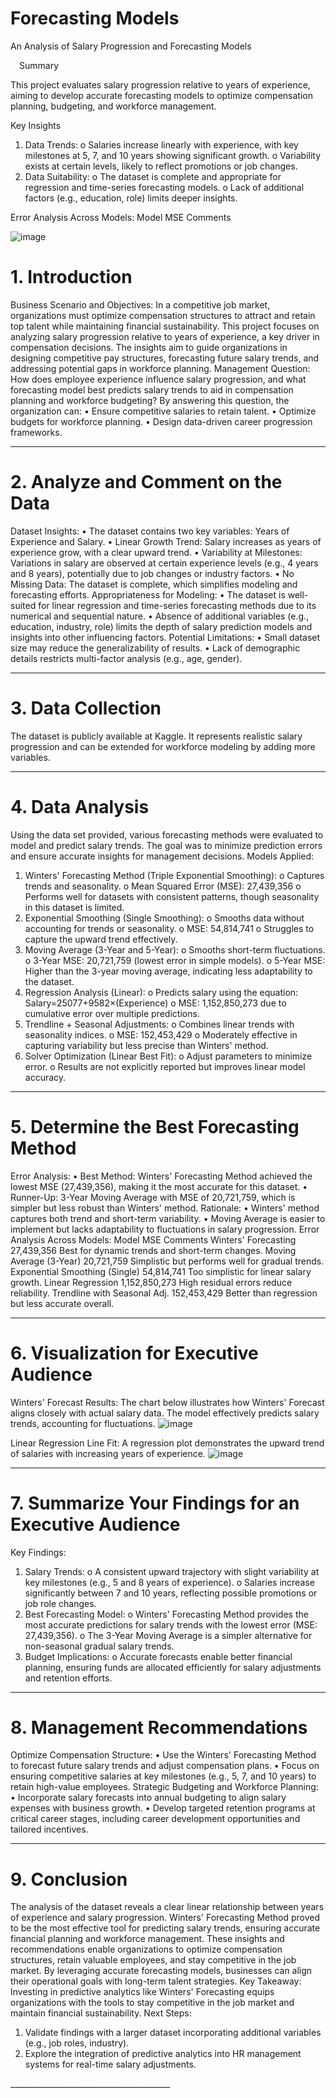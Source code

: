 # Forecasting Models
 

An Analysis of Salary Progression and Forecasting Models
 
 Summary

This project evaluates salary progression relative to years of experience, aiming to develop accurate forecasting models to optimize compensation planning, budgeting, and workforce management.

Key Insights
1.	Data Trends:
o	Salaries increase linearly with experience, with key milestones at 5, 7, and 10 years showing significant growth.
o	Variability exists at certain levels, likely to reflect promotions or job changes.
2.	Data Suitability:
o	The dataset is complete and appropriate for regression and time-series forecasting models.
o	Lack of additional factors (e.g., education, role) limits deeper insights.

Error Analysis Across Models:
Model	MSE	Comments


![image](https://github.com/user-attachments/assets/8d6daf89-33e8-4ba7-9b63-87c19880e2db)








# 1. Introduction
Business Scenario and Objectives: In a competitive job market, organizations must optimize compensation structures to attract and retain top talent while maintaining financial sustainability. This project focuses on analyzing salary progression relative to years of experience, a key driver in compensation decisions. The insights aim to guide organizations in designing competitive pay structures, forecasting future salary trends, and addressing potential gaps in workforce planning.
Management Question: How does employee experience influence salary progression, and what forecasting model best predicts salary trends to aid in compensation planning and workforce budgeting?
By answering this question, the organization can:
•	Ensure competitive salaries to retain talent.
•	Optimize budgets for workforce planning.
•	Design data-driven career progression frameworks.

________________________________________
# 2. Analyze and Comment on the Data
Dataset Insights:
•	The dataset contains two key variables: Years of Experience and Salary.
•	Linear Growth Trend: Salary increases as years of experience grow, with a clear upward trend.
•	Variability at Milestones: Variations in salary are observed at certain experience levels (e.g., 4 years and 8 years), potentially due to job changes or industry factors.
•	No Missing Data: The dataset is complete, which simplifies modeling and forecasting efforts.
Appropriateness for Modeling:
•	The dataset is well-suited for linear regression and time-series forecasting methods due to its numerical and sequential nature.
•	Absence of additional variables (e.g., education, industry, role) limits the depth of salary prediction models and insights into other influencing factors.
Potential Limitations:
•	Small dataset size may reduce the generalizability of results.
•	Lack of demographic details restricts multi-factor analysis (e.g., age, gender).
________________________________________
# 3. Data Collection
The dataset is publicly available at Kaggle. It represents realistic salary progression and can be extended for workforce modeling by adding more variables.
________________________________________
# 4. Data Analysis
Using the data set provided, various forecasting methods were evaluated to model and predict salary trends. The goal was to minimize prediction errors and ensure accurate insights for management decisions.
Models Applied:
1.	Winters' Forecasting Method (Triple Exponential Smoothing):
o	Captures trends and seasonality.
o	Mean Squared Error (MSE): 27,439,356
o	Performs well for datasets with consistent patterns, though seasonality in this dataset is limited.
2.	Exponential Smoothing (Single Smoothing):
o	Smooths data without accounting for trends or seasonality.
o	MSE: 54,814,741
o	Struggles to capture the upward trend effectively.
3.	Moving Average (3-Year and 5-Year):
o	Smooths short-term fluctuations.
o	3-Year MSE: 20,721,759 (lowest error in simple models).
o	5-Year MSE: Higher than the 3-year moving average, indicating less adaptability to the dataset.
4.	Regression Analysis (Linear):
o	Predicts salary using the equation:
Salary=25077+9582×(Experience)
o	MSE: 1,152,850,273 due to cumulative error over multiple predictions.
5.	Trendline + Seasonal Adjustments:
o	Combines linear trends with seasonality indices.
o	MSE: 152,453,429
o	Moderately effective in capturing variability but less precise than Winters' method.
6.	Solver Optimization (Linear Best Fit):
o	Adjust parameters to minimize error.
o	Results are not explicitly reported but improves linear model accuracy.
________________________________________
# 5. Determine the Best Forecasting Method
Error Analysis:
•	Best Method: Winters' Forecasting Method achieved the lowest MSE (27,439,356), making it the most accurate for this dataset.
•	Runner-Up: 3-Year Moving Average with MSE of 20,721,759, which is simpler but less robust than Winters' method.
Rationale:
•	Winters' method captures both trend and short-term variability.
•	Moving Average is easier to implement but lacks adaptability to fluctuations in salary progression.
Error Analysis Across Models:
Model	MSE	Comments
Winters' Forecasting	27,439,356	Best for dynamic trends and short-term changes.
Moving Average (3-Year)	20,721,759	Simplistic but performs well for gradual trends.
Exponential Smoothing (Single)	54,814,741	Too simplistic for linear salary growth.
Linear Regression	1,152,850,273	High residual errors reduce reliability.
Trendline with Seasonal Adj.	152,453,429	Better than regression but less accurate overall.

________________________________________
# 6. Visualization for Executive Audience
Winters' Forecast Results: The chart below illustrates how Winters' Forecast aligns closely with actual salary data. The model effectively predicts salary trends, accounting for fluctuations.
 ![image](https://github.com/user-attachments/assets/b41165bd-d9d8-4fda-b9ef-a1632bc417f7)

Linear Regression Line Fit: A regression plot demonstrates the upward trend of salaries with increasing years of experience.
 ![image](https://github.com/user-attachments/assets/a43f5576-4d36-437a-90f0-e6216aa435ab)

________________________________________

# 7. Summarize Your Findings for an Executive Audience
Key Findings:
1.	Salary Trends:
o	A consistent upward trajectory with slight variability at key milestones (e.g., 5 and 8 years of experience).
o	Salaries increase significantly between 7 and 10 years, reflecting possible promotions or job role changes.
2.	Best Forecasting Model:
o	Winters' Forecasting Method provides the most accurate predictions for salary trends with the lowest error (MSE: 27,439,356).
o	The 3-Year Moving Average is a simpler alternative for non-seasonal gradual salary trends.
3.	Budget Implications:
o	Accurate forecasts enable better financial planning, ensuring funds are allocated efficiently for salary adjustments and retention efforts.
________________________________________
# 8. Management Recommendations
 Optimize Compensation Structure:
•	Use the Winters' Forecasting Method to forecast future salary trends and adjust compensation plans.
•	Focus on ensuring competitive salaries at key milestones (e.g., 5, 7, and 10 years) to retain high-value employees.
Strategic Budgeting and Workforce Planning:
•	Incorporate salary forecasts into annual budgeting to align salary expenses with business growth.
•	Develop targeted retention programs at critical career stages, including career development opportunities and tailored incentives.

________________________________________
# 9. Conclusion
The analysis of the dataset reveals a clear linear relationship between years of experience and salary progression. Winters' Forecasting Method proved to be the most effective tool for predicting salary trends, ensuring accurate financial planning and workforce management. These insights and recommendations enable organizations to optimize compensation structures, retain valuable employees, and stay competitive in the job market. By leveraging accurate forecasting models, businesses can align their operational goals with long-term talent strategies.
Key Takeaway: Investing in predictive analytics like Winters' Forecasting equips organizations with the tools to stay competitive in the job market and maintain financial sustainability.
Next Steps:
1.	Validate findings with a larger dataset incorporating additional variables (e.g., job roles, industry).
2.	Explore the integration of predictive analytics into HR management systems for real-time salary adjustments.




________________________________________ 

